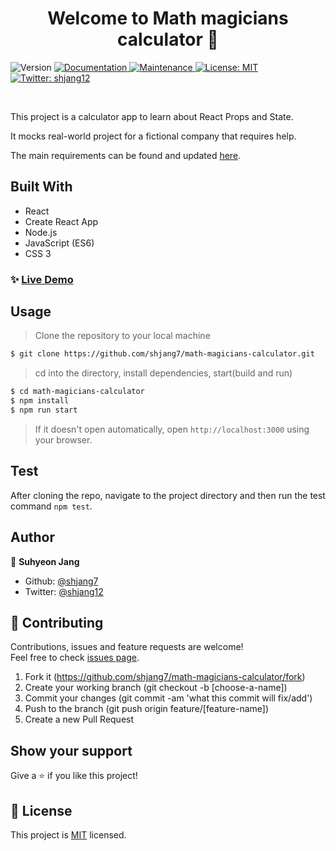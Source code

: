 <h1 align="center">Welcome to Math magicians calculator 👋</h1>
<p>
  <img alt="Version" src="https://img.shields.io/badge/version-1.0.0-blue.svg?cacheSeconds=2592000" />
  <a href="https://github.com/shjang7/math-magicians-calculator/tree/release-1.0" target="_blank">
    <img alt="Documentation" src="https://img.shields.io/badge/documentation-yes-brightgreen.svg" />
  </a>
  <a href="https://github.com/shjang7/math-magicians-calculator/graphs/commit-activity" target="_blank">
    <img alt="Maintenance" src="https://img.shields.io/badge/Maintained%3F-yes-green.svg" />
  </a>
  <a href="https://github.com/shjang7/math-magicians-calculator/blob/master/LICENSE" target="_blank">
    <img alt="License: MIT" src="https://img.shields.io/github/license/shjang7/math-magicians-calculator" />
  </a>
  <a href="https://twitter.com/shjang12" target="_blank">
    <img alt="Twitter: shjang12" src="https://img.shields.io/twitter/follow/shjang12.svg?style=social" />
  </a>
</p>

<br>

This project is a calculator app to learn about React Props and State.

It mocks real-world project for a fictional company that requires help.

The main requirements can be found and updated [here](https://github.com/microverseinc/project-react-calculator).

## Built With

- React
- Create React App
- Node.js
- JavaScript (ES6)
- CSS 3

### ✨ [Live Demo](https://react-calculator-suh.herokuapp.com/)

## Usage

> Clone the repository to your local machine

```sh
$ git clone https://github.com/shjang7/math-magicians-calculator.git
```

> cd into the directory, install dependencies, start(build and run)

```sh
$ cd math-magicians-calculator
$ npm install
$ npm run start
```

> If it doesn't open automatically, open `http://localhost:3000` using your browser.

## Test

After cloning the repo, navigate to the project directory and then run the test command `npm test`.

## Author

👤 **Suhyeon Jang**

- Github: [@shjang7](https://github.com/shjang7)
- Twitter: [@shjang12](https://twitter.com/shjang12)

## 🤝 Contributing

Contributions, issues and feature requests are welcome!<br />Feel free to check [issues page](https://github.com/shjang7/math-magicians-calculator/issues).

1. Fork it (https://github.com/shjang7/math-magicians-calculator/fork)
2. Create your working branch (git checkout -b [choose-a-name])
3. Commit your changes (git commit -am 'what this commit will fix/add')
4. Push to the branch (git push origin feature/[feature-name])
5. Create a new Pull Request

## Show your support

Give a ⭐️ if you like this project!

## 📝 License

This project is [MIT](https://github.com/shjang7/math-magicians-calculator/blob/master/LICENSE) licensed.
